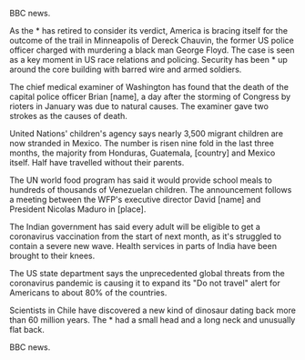 BBC news.

As the * has retired to consider its verdict, America is bracing itself for the outcome of the trail in Minneapolis of Dereck Chauvin, the former US police officer charged with murdering a black man George Floyd. The case is seen as a key moment in US race relations and policing. Security has been * up around the core building with barred wire and armed soldiers.

The chief medical examiner of Washington has found that the death of the capital police officer Brian [name], a day after the storming of Congress by rioters in January was due to natural causes. The examiner gave two strokes as the causes of death.

United Nations' children's agency says nearly 3,500 migrant children are now stranded in Mexico. The number is risen nine fold in the last three months, the majority from Honduras, Guatemala, [country] and Mexico itself. Half have travelled without their parents.

The UN world food program has said it would provide school meals to hundreds of thousands of Venezuelan children. The announcement follows a meeting between the WFP's executive director David [name] and President Nicolas Maduro in [place].

The Indian government has said every adult will be eligible to get a coronavirus vaccination from the start of next month, as it's struggled to contain a severe new wave. Health services in parts of India have been brought to their knees.

The US state department says the unprecedented global threats from the coronavirus pandemic is causing it to expand its "Do not travel" alert for Americans to about 80% of the countries.

Scientists in Chile have discovered a new kind of dinosaur dating back more than 60 million years. The * had a small head and a long neck and unusually flat back.  

BBC news.
